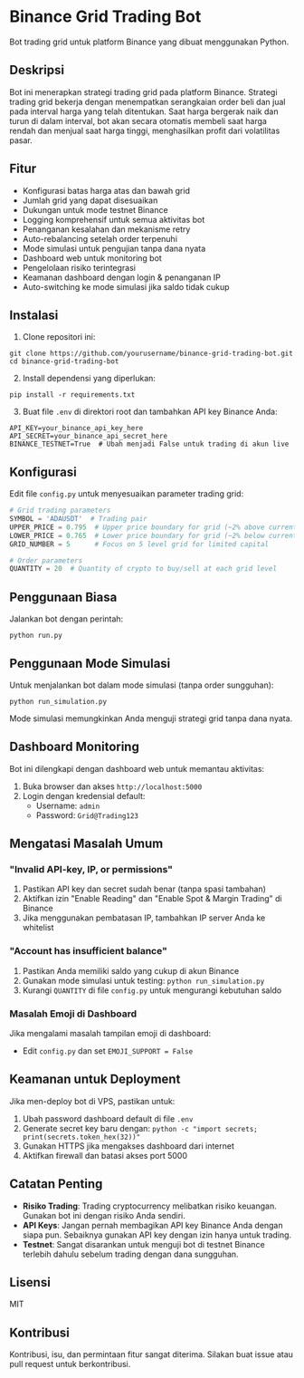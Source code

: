 # Binance Grid Trading Bot

Bot trading grid untuk platform Binance yang dibuat menggunakan Python.

## Deskripsi

Bot ini menerapkan strategi trading grid pada platform Binance. Strategi trading grid bekerja dengan menempatkan serangkaian order beli dan jual pada interval harga yang telah ditentukan. Saat harga bergerak naik dan turun di dalam interval, bot akan secara otomatis membeli saat harga rendah dan menjual saat harga tinggi, menghasilkan profit dari volatilitas pasar.

## Fitur

- Konfigurasi batas harga atas dan bawah grid
- Jumlah grid yang dapat disesuaikan
- Dukungan untuk mode testnet Binance
- Logging komprehensif untuk semua aktivitas bot
- Penanganan kesalahan dan mekanisme retry
- Auto-rebalancing setelah order terpenuhi
- Mode simulasi untuk pengujian tanpa dana nyata
- Dashboard web untuk monitoring bot
- Pengelolaan risiko terintegrasi
- Keamanan dashboard dengan login & penanganan IP
- Auto-switching ke mode simulasi jika saldo tidak cukup

## Instalasi

1. Clone repositori ini:
```
git clone https://github.com/yourusername/binance-grid-trading-bot.git
cd binance-grid-trading-bot
```

2. Install dependensi yang diperlukan:
```
pip install -r requirements.txt
```

3. Buat file `.env` di direktori root dan tambahkan API key Binance Anda:
```
API_KEY=your_binance_api_key_here
API_SECRET=your_binance_api_secret_here
BINANCE_TESTNET=True  # Ubah menjadi False untuk trading di akun live
```

## Konfigurasi

Edit file `config.py` untuk menyesuaikan parameter trading grid:

```python
# Grid trading parameters
SYMBOL = 'ADAUSDT'  # Trading pair
UPPER_PRICE = 0.795  # Upper price boundary for grid (~2% above current price)
LOWER_PRICE = 0.765  # Lower price boundary for grid (~2% below current price)
GRID_NUMBER = 5      # Focus on 5 level grid for limited capital

# Order parameters
QUANTITY = 20  # Quantity of crypto to buy/sell at each grid level
```

## Penggunaan Biasa

Jalankan bot dengan perintah:

```
python run.py
```

## Penggunaan Mode Simulasi

Untuk menjalankan bot dalam mode simulasi (tanpa order sungguhan):

```
python run_simulation.py
```

Mode simulasi memungkinkan Anda menguji strategi grid tanpa dana nyata.

## Dashboard Monitoring

Bot ini dilengkapi dengan dashboard web untuk memantau aktivitas:

1. Buka browser dan akses `http://localhost:5000`
2. Login dengan kredensial default:
   - Username: `admin`
   - Password: `Grid@Trading123`

## Mengatasi Masalah Umum

### "Invalid API-key, IP, or permissions"
1. Pastikan API key dan secret sudah benar (tanpa spasi tambahan)
2. Aktifkan izin "Enable Reading" dan "Enable Spot & Margin Trading" di Binance
3. Jika menggunakan pembatasan IP, tambahkan IP server Anda ke whitelist

### "Account has insufficient balance"
1. Pastikan Anda memiliki saldo yang cukup di akun Binance
2. Gunakan mode simulasi untuk testing: `python run_simulation.py`
3. Kurangi `QUANTITY` di file `config.py` untuk mengurangi kebutuhan saldo

### Masalah Emoji di Dashboard
Jika mengalami masalah tampilan emoji di dashboard:
- Edit `config.py` dan set `EMOJI_SUPPORT = False`

## Keamanan untuk Deployment

Jika men-deploy bot di VPS, pastikan untuk:
1. Ubah password dashboard default di file `.env`
2. Generate secret key baru dengan: `python -c "import secrets; print(secrets.token_hex(32))"`
3. Gunakan HTTPS jika mengakses dashboard dari internet
4. Aktifkan firewall dan batasi akses port 5000

## Catatan Penting

- **Risiko Trading**: Trading cryptocurrency melibatkan risiko keuangan. Gunakan bot ini dengan risiko Anda sendiri.
- **API Keys**: Jangan pernah membagikan API key Binance Anda dengan siapa pun. Sebaiknya gunakan API key dengan izin hanya untuk trading.
- **Testnet**: Sangat disarankan untuk menguji bot di testnet Binance terlebih dahulu sebelum trading dengan dana sungguhan.

## Lisensi

MIT

## Kontribusi

Kontribusi, isu, dan permintaan fitur sangat diterima. Silakan buat issue atau pull request untuk berkontribusi. 